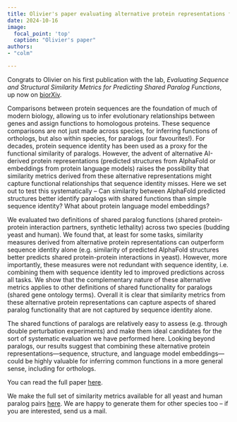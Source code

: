 ```yaml
---
title: Olivier's paper evaluating alternative protein representations for predicting shared paralog functions
date: 2024-10-16
image:
  focal_point: 'top'
  caption: "Olivier's paper"
authors:
- "colm"

---
```


Congrats to Olivier on his first publication with the lab, <i> Evaluating Sequence and Structural Similarity Metrics for Predicting Shared Paralog Functions</i>, up now on [biorXiv](https://www.biorxiv.org/content/10.1101/2024.10.11.617835v1). <!--more-->

Comparisons between protein sequences are the foundation of much of modern biology, allowing us to infer evolutionary relationships between genes and assign functions to homologous proteins. These sequence comparisons are not just made across species, for inferring functions of orthologs, but also within species, for paralogs (our favourites!). For decades, protein sequence identity has been used as a proxy for the functional similarity of paralogs. However, the advent of alternative AI-derived protein representations (predicted structures from AlphaFold or embeddings from protein language models) raises the possibility that similarity metrics derived from these alternative representations might capture functional relationships that sequence identity misses. Here we set out to test this systematically – Can similarity between AlphaFold predicted structures better identify paralogs with shared functions than simple sequence identity? What about protein language model embeddings? 

We evaluated two definitions of shared paralog functions (shared protein-protein interaction partners, synthetic lethality) across two species (budding yeast and human). We found that, at least for some tasks, similarity measures derived from  alternative protein representations can outperform sequence identity alone (e.g. similarity of predicted AlphaFold structures better predicts shared protein-protein interactions in yeast). However, more importantly, these measures were not redundant with sequence identity, i.e. combining them with sequence identity led to improved predictions across all tasks. We show that the complementary nature of these alternative metrics applies to other definitions of shared functionality for paralogs (shared gene ontology terms). Overall it is clear that similarity metrics from these alternative protein representations can capture aspects of shared paralog functionality that are not captured by sequence identity alone. 

The shared functions of paralogs are relatively easy to assess (e.g. through double perturbation experiments) and make them ideal candidates for the sort of systematic evaluation we have performed here. Looking beyond paralogs, our results suggest that combining these alternative protein representations—sequence, structure, and language model embeddings—could be highly valuable for inferring common functions in a more general sense, including for orthologs.

You can read the full paper [here](https://www.biorxiv.org/content/10.1101/2024.10.11.617835v1). 

We make the full set of similarity metrics available for all yeast and human paralog pairs [here](https://zenodo.org/records/13838296). We are happy to generate them for other species too – if you are interested, send us a mail. 

